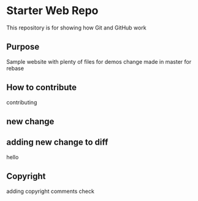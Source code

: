 # Starter Web Repo

This repository is for showing how Git and GitHub work

## Purpose

Sample website with plenty of files for demos
change made in master for rebase

## How to contribute
contributing

## new change


## adding new change to diff
hello 

## Copyright
adding copyright comments
check
